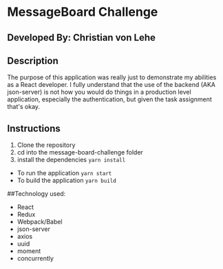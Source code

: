# MessageBoard Challenge
## Developed By: Christian von Lehe


## Description
The purpose of this application was really just to demonstrate my abilities as a React developer. I fully understand that the use of the backend (AKA json-server) is not how you would do things in a production level application, especially the authentication, but given the task assignment that's okay.

## Instructions
1. Clone the repository
2. cd into the message-board-challenge folder
3. install the dependencies `yarn install`
- To run the application `yarn start`
- To build the application `yarn build`

##Technology used:
- React
- Redux
- Webpack/Babel
- json-server
- axios
- uuid
- moment
- concurrently

